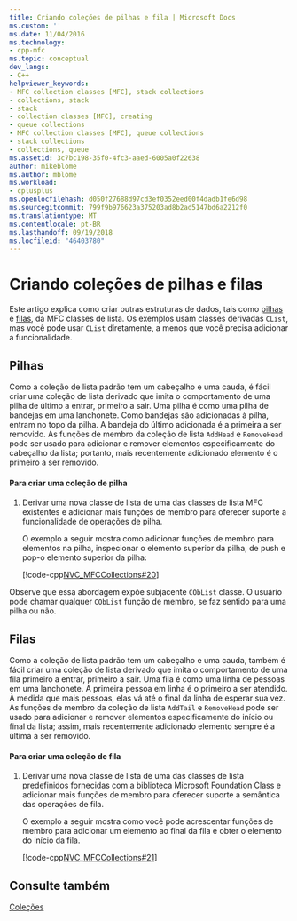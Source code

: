 ```yaml
---
title: Criando coleções de pilhas e fila | Microsoft Docs
ms.custom: ''
ms.date: 11/04/2016
ms.technology:
- cpp-mfc
ms.topic: conceptual
dev_langs:
- C++
helpviewer_keywords:
- MFC collection classes [MFC], stack collections
- collections, stack
- stack
- collection classes [MFC], creating
- queue collections
- MFC collection classes [MFC], queue collections
- stack collections
- collections, queue
ms.assetid: 3c7bc198-35f0-4fc3-aaed-6005a0f22638
author: mikeblome
ms.author: mblome
ms.workload:
- cplusplus
ms.openlocfilehash: d050f27688d97cd3ef0352eed00f4dadb1fe6d98
ms.sourcegitcommit: 799f9b976623a375203ad8b2ad5147bd6a2212f0
ms.translationtype: MT
ms.contentlocale: pt-BR
ms.lasthandoff: 09/19/2018
ms.locfileid: "46403780"
---
```

# <a name="creating-stack-and-queue-collections"></a>Criando coleções de pilhas e filas

Este artigo explica como criar outras estruturas de dados, tais como [pilhas](#_core_stacks) e [filas](#_core_queues), da MFC classes de lista. Os exemplos usam classes derivadas `CList`, mas você pode usar `CList` diretamente, a menos que você precisa adicionar a funcionalidade.

##  <a name="_core_stacks"></a> Pilhas

Como a coleção de lista padrão tem um cabeçalho e uma cauda, é fácil criar uma coleção de lista derivado que imita o comportamento de uma pilha de último a entrar, primeiro a sair. Uma pilha é como uma pilha de bandejas em uma lanchonete. Como bandejas são adicionadas à pilha, entram no topo da pilha. A bandeja do último adicionada é a primeira a ser removido. As funções de membro da coleção de lista `AddHead` e `RemoveHead` pode ser usado para adicionar e remover elementos especificamente do cabeçalho da lista; portanto, mais recentemente adicionado elemento é o primeiro a ser removido.

#### <a name="to-create-a-stack-collection"></a>Para criar uma coleção de pilha

1. Derivar uma nova classe de lista de uma das classes de lista MFC existentes e adicionar mais funções de membro para oferecer suporte a funcionalidade de operações de pilha.

     O exemplo a seguir mostra como adicionar funções de membro para elementos na pilha, inspecionar o elemento superior da pilha, de push e pop-o elemento superior da pilha:

     [!code-cpp[NVC_MFCCollections#20](../mfc/codesnippet/cpp/creating-stack-and-queue-collections_1.h)]

Observe que essa abordagem expõe subjacente `CObList` classe. O usuário pode chamar qualquer `CObList` função de membro, se faz sentido para uma pilha ou não.

##  <a name="_core_queues"></a> Filas

Como a coleção de lista padrão tem um cabeçalho e uma cauda, também é fácil criar uma coleção de lista derivado que imita o comportamento de uma fila primeiro a entrar, primeiro a sair. Uma fila é como uma linha de pessoas em uma lanchonete. A primeira pessoa em linha é o primeiro a ser atendido. À medida que mais pessoas, elas vá até o final da linha de esperar sua vez. As funções de membro da coleção de lista `AddTail` e `RemoveHead` pode ser usado para adicionar e remover elementos especificamente do início ou final da lista; assim, mais recentemente adicionado elemento sempre é a última a ser removido.

#### <a name="to-create-a-queue-collection"></a>Para criar uma coleção de fila

1. Derivar uma nova classe de lista de uma das classes de lista predefinidos fornecidas com a biblioteca Microsoft Foundation Class e adicionar mais funções de membro para oferecer suporte a semântica das operações de fila.

     O exemplo a seguir mostra como você pode acrescentar funções de membro para adicionar um elemento ao final da fila e obter o elemento do início da fila.

     [!code-cpp[NVC_MFCCollections#21](../mfc/codesnippet/cpp/creating-stack-and-queue-collections_2.h)]

## <a name="see-also"></a>Consulte também

[Coleções](../mfc/collections.md)


